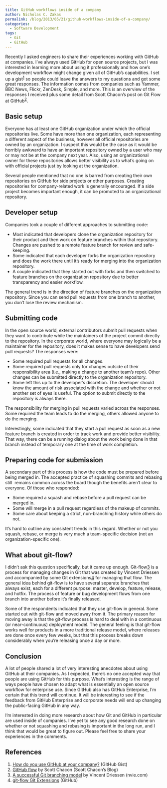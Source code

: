 ```yaml
---
title: GitHub workflows inside of a company
author: Nicholas C. Zakas
permalink: /blog/2013/05/21/github-workflows-inside-of-a-company/
categories:
  - Software Development
tags:
  - Git
  - GitHub
---
```

Recently I asked engineers to share their experiences working with GitHub at companies. I&#8217;ve always used GitHub for open source projects, but I was interested in learning more about using it professionally and how one&#8217;s development workflow might change given all of GitHub&#8217;s capabilities. I set up a gist<sup>[1]</sup> so people could leave the answers to my questions and got some great responses. The information comes from companies such as Yammer, BBC News, Flickr, ZenDesk, Simple, and more. This is an overview of the responses I received plus some detail from Scott Chacon&#8217;s post on Git Flow at GitHub<sup>[2]</sup>.

## Basic setup

Everyone has at least one GitHub organization under which the official repositories live. Some have more than one organization, each representing a different aspect of the business, however all official repositories are owned by an organization. I suspect this would be the case as it would be horribly awkward to have an important repository owned by a user who may or may not be at the company next year. Also, using an organizational owner for these repositories allows better visibility as to what&#8217;s going on with official projects just by looking at the organization.

Several people mentioned that no one is barred from creating their own repositories on GitHub for side projects or other purposes. Creating repositories for company-related work is generally encouraged. If a side project becomes important enough, it can be promoted to an organizational repository.

## Developer setup

Companies took a couple of different approaches to submitting code:

  * Most indicated that developers clone the organization repository for their product and then work on feature branches within that repository. Changes are pushed to a remote feature branch for review and safe-keeping.
  * Some indicated that each developer forks the organization repository and does the work there until it&#8217;s ready for merging into the organization repository.
  * A couple indicated that they started out with forks and then switched to feature branches on the organization repository due to better transparency and easier workflow.

The general trend is in the direction of feature branches on the organization repository. Since you can send pull requests from one branch to another, you don&#8217;t lose the review mechanism.

## Submitting code

In the open source world, external contributors submit pull requests when they want to contribute while the maintainers of the project commit directly to the repository. In the corporate world, where everyone may logically be a maintainer for the repository, does it makes sense to have developers send pull requests? The responses were:

  * <span style="line-height: 13px;">Some required pull requests for all changes.</span>
  * Some required pull requests only for changes outside of their responsibility area (i.e., making a change to another team&#8217;s repo). Other changes can be submitted directly to the organization repository.
  * Some left this up to the developer&#8217;s discretion. The developer should know the amount of risk associated with the change and whether or not another set of eyes is useful. The option to submit directly to the repository is always there.

The responsibility for merging in pull requests varied across the responses. Some required the team leads to do the merging, others allowed anyone to do the merging.

Interestingly, some indicated that they start a pull request as soon as a new feature branch is created in order to track work and provide better visibility. That way, there can be a running dialog about the work being done in that branch instead of temporary one at the time of work completion.

## Preparing code for submission

A secondary part of this process is how the code must be prepared before being merged in. The accepted practice of squashing commits and rebasing still  remains common across the board though the benefits aren&#8217;t clear to everyone. Of those who responded:

  * <span style="line-height: 13px;">Some required a squash and rebase before a pull request can be merged in.</span>
  * Some will merge in a pull request regardless of the makeup of commits.
  * Some care about keeping a strict, non-branching history while others do not.

It&#8217;s hard to outline any consistent trends in this regard. Whether or not you squash, rebase, or merge is very much a team-specific decision (not an organization-specific one).

## What about git-flow?

I didn&#8217;t ask this question specifically, but it came up enough. Git-flow[3] is a process for managing changes in Git that was created by Vincent Driessen and accompanied by some Git extensions[4] for managing that flow. The general idea behind git-flow is to have several separate branches that always exist, each for a different purpose: master, develop, feature, release, and hotfix. The process of feature or bug development flows from one branch into another before it&#8217;s finally released.

Some of the respondents indicated that they use git-flow in general. Some started out with git-flow and moved away from it. The primary reason for moving away is that the git-flow process is hard to deal with in a continuous (or near-continuous) deployment model. The general feeling is that git-flow works well for products in a more traditional release model, where releases are done once every few weeks, but that this process breaks down considerably when you&#8217;re releasing once a day or more.

## Conclusion

A lot of people shared a lot of very interesting anecdotes about using GitHub at their companies. As I expected, there&#8217;s no one accepted way that people are using GitHub for this purpose. What&#8217;s interesting is the range of ways people have chosen to adapt what is essentially an open source workflow for enterprise use. Since GitHub also has GitHub Enterprise, I&#8217;m certain that this trend will continue. It will be interesting to see if the feedback from GitHub Enterprise and corporate needs will end up changing the public-facing GitHub in any way.

I&#8217;m interested in doing more research about how Git and GitHub in particular are used inside of companies. I&#8217;ve yet to see any good research done on whether or not squashing and rebasing is important in the long run, and I think that would be great to figure out. Please feel free to share your experiences in the comments.

## References

  1. [How do you use GitHub at your company?][1] (GitHub Gist)
  2. [GitHub flow][2] by Scott Chacon (Scott Chacon&#8217;s Blog)
  3. [A successful Git branching model][3] by Vincent Driessen (nvie.com)
  4. [git-flow Git Extensions][4] (GitHub)

 [1]: https://gist.github.com/nzakas/5511916
 [2]: http://scottchacon.com/2011/08/31/github-flow.html
 [3]: http://nvie.com/posts/a-successful-git-branching-model/
 [4]: https://github.com/nvie/gitflow
